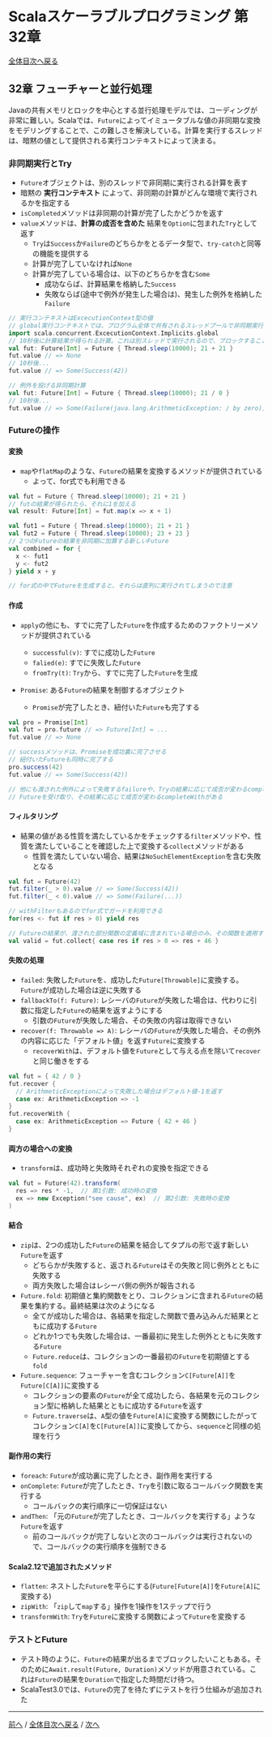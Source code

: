 # Scalaスケーラブルプログラミング 第32章
[全体目次へ戻る](index.md)

## 32章 フューチャーと並行処理
Javaの共有メモリとロックを中心とする並行処理モデルでは、コーディングが非常に難しい。Scalaでは、`Future`によってイミュータブルな値の非同期な変換をモデリングすることで、この難しさを解決している。計算を実行するスレッドは、暗黙の値として提供される実行コンテキストによって決まる。

### 非同期実行とTry
- `Future`オブジェクトは、別のスレッドで非同期に実行される計算を表す
- 暗黙の **実行コンテキスト** によって、非同期の計算がどんな環境で実行されるかを指定する
- `isCompleted`メソッドは非同期の計算が完了したかどうかを返す
- `value`メソッドは、**計算の成否を含めた** 結果を`Option`に包まれた`Try`として返す
  + `Try`は`Success`か`Failure`のどちらかをとるデータ型で、`try-catch`と同等の機能を提供する
  + 計算が完了していなければ`None`
  + 計算が完了している場合は、以下のどちらかを含む`Some`
    * 成功ならば、計算結果を格納した`Success`
    * 失敗ならば(途中で例外が発生した場合は)、発生した例外を格納した`Failure`


```scala
// 実行コンテキストはExcecutionContext型の値
// global実行コンテキストでは、プログラム全体で共有されるスレッドプールで非同期実行を行う
import scala.concurrent.ExcecutionContext.Implicits.global
// 10秒後に計算結果が得られる計算。これは別スレッドで実行されるので、ブロックすることはない
val fut: Future[Int] = Future { Thread.sleep(10000); 21 + 21 }
fut.value // => None
// 10秒後...
fut.value // => Some(Success(42))

// 例外を投げる非同期計算
val fut: Future[Int] = Future { Thread.sleep(10000); 21 / 0 }
// 10秒後...
fut.value // => Some(Failure(java.lang.ArithmeticException: / by zero))
```

### Futureの操作
#### 変換
- `map`や`flatMap`のような、`Future`の結果を変換するメソッドが提供されている
  + よって、for式でも利用できる

```scala
val fut = Future { Thread.sleep(10000); 21 + 21 }
// futの結果が得られたら、それに1を加える
val result: Future[Int] = fut.map(x => x + 1)

val fut1 = Future { Thread.sleep(10000); 21 + 21 }
val fut2 = Future { Thread.sleep(10000); 23 + 23 }
// 2つのFutureの結果を非同期に加算する新しいFuture
val combined = for {
  x <- fut1
  y <- fut2
} yield x + y

// for式の中でFutureを生成すると、それらは直列に実行されてしまうので注意
```

#### 作成
- `apply`の他にも、すでに完了した`Future`を作成するためのファクトリーメソッドが提供されている
  + `successful(v)`: すでに成功した`Future`
  + `falied(e)`: すでに失敗した`Future`
  + `fromTry(t)`: `Try`から、すでに完了した`Future`を生成

- `Promise`: ある`Future`の結果を制御するオブジェクト
  + `Promise`が完了したとき、紐付いた`Future`も完了する

```scala
val pro = Promise[Int]
val fut = pro.future // => Future[Int] = ...
fut.value // => None

// successメソッドは、Promiseを成功裏に完了させる
// 紐付いたFutureも同時に完了する
pro.success(42)
fut.value // => Some(Success(42))

// 他にも渡された例外によって失敗するfailureや、Tryの結果に応じて成否が変わるcomplete、
// Futureを受け取り、その結果に応じて成否が変わるcompleteWithがある
```

#### フィルタリング
- 結果の値がある性質を満たしているかをチェックする`filter`メソッドや、性質を満たしていることを確認した上で変換する`collect`メソッドがある
  + 性質を満たしていない場合、結果は`NoSuchElementException`を含む失敗となる

```scala
val fut = Future(42)
fut.filter(_ > 0).value // => Some(Success(42))
fut.filter(_ < 0).value // => Some(Failure(...))

// withFilterもあるのでfor式でガードを利用できる
for(res <- fut if res > 0) yield res

// Futureの結果が、渡された部分関数の定義域に含まれている場合のみ、その関数を適用する
val valid = fut.collect{ case res if res > 0 => res + 46 }
```

#### 失敗の処理
- `failed`: 失敗した`Future`を、成功した`Future[Throwable]`に変換する。`Future`が成功した場合は逆に失敗する
- `fallbackTo(f: Future)`: レシーバの`Future`が失敗した場合は、代わりに引数に指定した`Future`の結果を返すようにする
  + 引数の`Future`が失敗した場合、その失敗の内容は取得できない
- `recover(f: Throwable => A)`: レシーバの`Future`が失敗した場合、その例外の内容に応じた「デフォルト値」を返す`Future`に変換する
  + `recoverWith`は、デフォルト値を`Future`として与える点を除いて`recover`と同じ働きをする

```scala
val fut = { 42 / 0 }
fut.recover {
  // ArithmeticExceptionによって失敗した場合はデフォルト値-1を返す
  case ex: ArithmeticException => -1
}
fut.recoverWith {
  case ex: ArithmeticException => Future { 42 + 46 }
}
```

#### 両方の場合への変換
- `transform`は、成功時と失敗時それぞれの変換を指定できる

```scala
val fut = Future(42).transform(
  res => res * -1,  // 第1引数: 成功時の変換
  ex => new Exception("see cause", ex)  // 第2引数: 失敗時の変換
)
```

#### 結合
- `zip`は、2つの成功した`Future`の結果を結合してタプルの形で返す新しい`Future`を返す
  + どちらかが失敗すると、返される`Future`はその失敗と同じ例外とともに失敗する
  + 両方失敗した場合はレシーバ側の例外が報告される
- `Future.fold`: 初期値と集約関数をとり、コレクションに含まれる`Future`の結果を集約する。最終結果は次のようになる
  + 全てが成功した場合は、各結果を指定した関数で畳み込みんだ結果とともに成功する`Future`
  + どれか1つでも失敗した場合は、一番最初に発生した例外とともに失敗する`Future`
  + `Future.reduce`は、コレクションの一番最初の`Future`を初期値とする`fold`
- `Future.sequence`: フューチャーを含むコレクション`C[Future[A]]`を`Future[C[A]]`に変換する
  + コレクションの要素の`Future`が全て成功したら、各結果を元のコレクション型に格納した結果とともに成功する`Future`を返す
  + `Future.traverse`は、`A`型の値を`Future[A]`に変換する関数にしたがってコレクション`C[A]`を`C[Future[A]]`に変換してから、`sequence`と同様の処理を行う

#### 副作用の実行
- `foreach`: `Future`が成功裏に完了したとき、副作用を実行する
- `onComplete`: `Future`が完了したとき、`Try`を引数に取るコールバック関数を実行する
  + コールバックの実行順序に一切保証はない
- `andThen`: 「元の`Future`が完了したとき、コールバックを実行する」ような`Future`を返す
  + 前のコールバックが完了しないと次のコールバックは実行されないので、コールバックの実行順序を強制できる

#### Scala2.12で追加されたメソッド
- `flatten`: ネストした`Future`を平らにする(`Future[Future[A]]`を`Future[A]`に変換する)
- `zipWith`: 「`zip`して`map`する」操作を1操作を1ステップで行う
- `transformWith`: `Try`を`Future`に変換する関数によって`Future`を変換する

### テストとFuture
- テスト時のように、`Future`の結果が出るまでブロックしたいこともある。そのために`Await.result(Future, Duration)`メソッドが用意されている。これは`Future`の結果を`Duration`で指定した時間だけ待つ。
- ScalaTest3.0では、`Future`の完了を待たずにテストを行う仕組みが追加された

***

[前へ](c31.md) /
[全体目次へ戻る](index.md) /
[次へ](c33.md)
